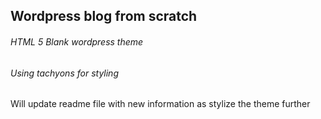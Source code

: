 ## Wordpress blog from scratch
###### HTML 5 Blank wordpress theme
###### Using tachyons for styling
Will update readme file with new information as stylize the theme further
